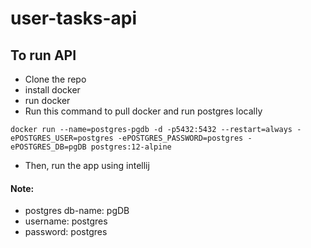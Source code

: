 # user-tasks-api

## To run API
- Clone the repo
- install docker
- run docker
- Run this command to pull docker and run postgres locally
```
docker run --name=postgres-pgdb -d -p5432:5432 --restart=always -ePOSTGRES_USER=postgres -ePOSTGRES_PASSWORD=postgres -ePOSTGRES_DB=pgDB postgres:12-alpine
```
- Then, run the app using intellij

#### Note:
- postgres db-name: pgDB
- username: postgres
- password: postgres